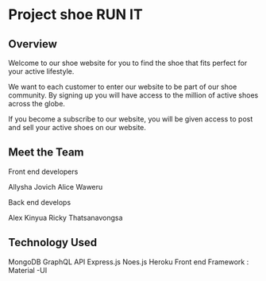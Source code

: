 # Project shoe RUN IT

## Overview 

Welcome to our shoe website for you to find the shoe that fits perfect for your active lifestyle. 

We want to each customer to enter our website to be part of our shoe community. By signing up you will have access to the million of active shoes across the globe. 

If you become a subscribe to our website, you will be given access to post and sell your active shoes on our website. 

## Meet the Team 

Front end developers 

Allysha Jovich
Alice Waweru

Back end develops

Alex Kinyua
Ricky Thatsanavongsa

## Technology Used

MongoDB
GraphQL API
Express.js
Noes.js
Heroku
Front end Framework : Material -UI





